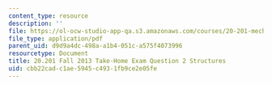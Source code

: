 ```yaml
---
content_type: resource
description: ''
file: https://ol-ocw-studio-app-qa.s3.amazonaws.com/courses/20-201-mechanisms-of-drug-actions-fall-2013/cbb22cadc1ae5945c4931fb9ce2e05fe_MIT20_201F13_Qustn2_Strcts.pdf
file_type: application/pdf
parent_uid: d9d9a4dc-498a-a1b4-051c-a575f4073996
resourcetype: Document
title: 20.201 Fall 2013 Take-Home Exam Question 2 Structures
uid: cbb22cad-c1ae-5945-c493-1fb9ce2e05fe
---
```


